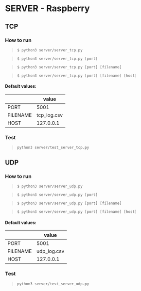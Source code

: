 # SERVER - Raspberry

## TCP

### How to run

> ```$ python3 server/server_tcp.py```

> ```$ python3 server/server_tcp.py [port]```

> ```$ python3 server/server_tcp.py [port] [filename]```

> ```$ python3 server/server_tcp.py [port] [filename] [host]```

#### Default values: 

|   | value |
|---|---|
| PORT | 5001 |
| FILENAME | tcp_log.csv |
| HOST | 127.0.0.1 |


### Test

> ```python3 server/test_server_tcp.py```

## UDP

### How to run

> ```$ python3 server/server_udp.py```

> ```$ python3 server/server_udp.py [port]```

> ```$ python3 server/server_udp.py [port] [filename]```

> ```$ python3 server/server_udp.py [port] [filename] [host]```

#### Default values: 

|   | value |
|---|---|
| PORT | 5001 |
| FILENAME | udp_log.csv |
| HOST | 127.0.0.1 |

### Test

> ```python3 server/test_server_udp.py```
